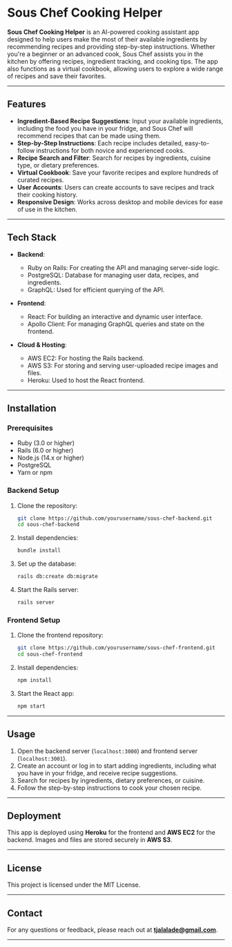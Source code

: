 # Sous Chef Cooking Helper

**Sous Chef Cooking Helper** is an AI-powered cooking assistant app designed to help users make the most of their available ingredients by recommending recipes and providing step-by-step instructions. Whether you're a beginner or an advanced cook, Sous Chef assists you in the kitchen by offering recipes, ingredient tracking, and cooking tips. The app also functions as a virtual cookbook, allowing users to explore a wide range of recipes and save their favorites.

---

## Features

- **Ingredient-Based Recipe Suggestions**: Input your available ingredients, including the food you have in your fridge, and Sous Chef will recommend recipes that can be made using them.
- **Step-by-Step Instructions**: Each recipe includes detailed, easy-to-follow instructions for both novice and experienced cooks.
- **Recipe Search and Filter**: Search for recipes by ingredients, cuisine type, or dietary preferences.
- **Virtual Cookbook**: Save your favorite recipes and explore hundreds of curated recipes.
- **User Accounts**: Users can create accounts to save recipes and track their cooking history.
- **Responsive Design**: Works across desktop and mobile devices for ease of use in the kitchen.

---

## Tech Stack

- **Backend**:  
  - Ruby on Rails: For creating the API and managing server-side logic.
  - PostgreSQL: Database for managing user data, recipes, and ingredients.
  - GraphQL: Used for efficient querying of the API.

- **Frontend**:  
  - React: For building an interactive and dynamic user interface.
  - Apollo Client: For managing GraphQL queries and state on the frontend.

- **Cloud & Hosting**:  
  - AWS EC2: For hosting the Rails backend.
  - AWS S3: For storing and serving user-uploaded recipe images and files.
  - Heroku: Used to host the React frontend.

---

## Installation

### Prerequisites
- Ruby (3.0 or higher)
- Rails (6.0 or higher)
- Node.js (14.x or higher)
- PostgreSQL
- Yarn or npm

### Backend Setup
1. Clone the repository:
   ```bash
   git clone https://github.com/yourusername/sous-chef-backend.git
   cd sous-chef-backend
   ```

2. Install dependencies:
   ```bash
   bundle install
   ```

3. Set up the database:
   ```bash
   rails db:create db:migrate
   ```

4. Start the Rails server:
   ```bash
   rails server
   ```

### Frontend Setup
1. Clone the frontend repository:
   ```bash
   git clone https://github.com/yourusername/sous-chef-frontend.git
   cd sous-chef-frontend
   ```

2. Install dependencies:
   ```bash
   npm install
   ```

3. Start the React app:
   ```bash
   npm start
   ```

---

## Usage

1. Open the backend server (`localhost:3000`) and frontend server (`localhost:3001`).
2. Create an account or log in to start adding ingredients, including what you have in your fridge, and receive recipe suggestions.
3. Search for recipes by ingredients, dietary preferences, or cuisine.
4. Follow the step-by-step instructions to cook your chosen recipe.

---

## Deployment

This app is deployed using **Heroku** for the frontend and **AWS EC2** for the backend. Images and files are stored securely in **AWS S3**.

---

## License

This project is licensed under the MIT License.

---

## Contact

For any questions or feedback, please reach out at **tjalalade@gmail.com**.

---

